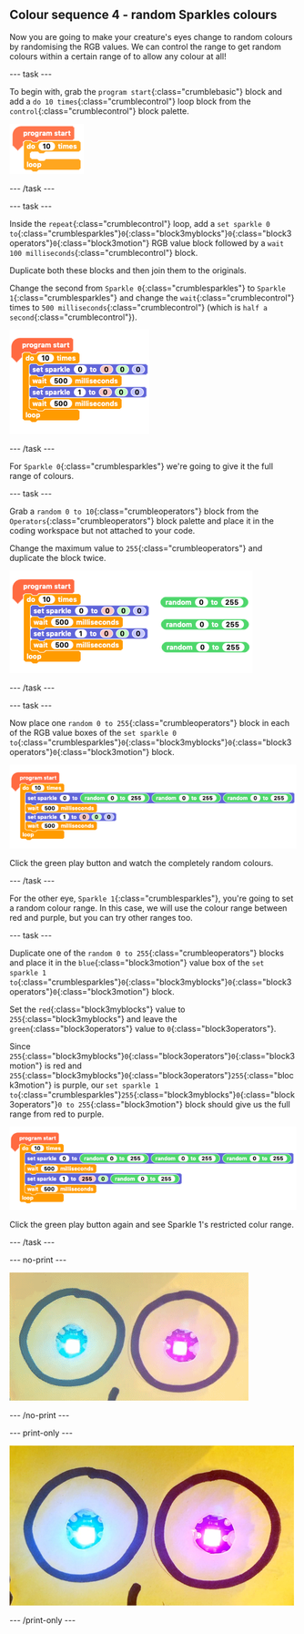 ## Colour sequence 4 - random Sparkles colours

Now you are going to make your creature's eyes change to random colours by randomising the RGB values. We can control the range to get random colours within a certain range of to allow any colour at all!

--- task ---

To begin with, grab the `program start`{:class="crumblebasic"} block and add a `do 10 times`{:class="crumblecontrol"} loop block from the `control`{:class="crumblecontrol"} block palette.

![Program start and repeat ten times blocks](images/sequence3_programStartAndLoop.png)

--- /task ---

--- task ---

Inside the `repeat`{:class="crumblecontrol"} loop, add a `set sparkle 0 to`{:class="crumblesparkles"}`0`{:class="block3myblocks"}`0`{:class="block3operators"}`0`{:class="block3motion"} RGB value block followed by a `wait 100 milliseconds`{:class="crumblecontrol"} block.

Duplicate both these blocks and then join them to the originals.

Change the second from `Sparkle 0`{:class="crumblesparkles"} to `Sparkle 1`{:class="crumblesparkles"} and change the `wait`{:class="crumblecontrol"} times to `500 milliseconds`{:class="crumblecontrol"} (which is `half a second`{:class="crumblecontrol"}).

![Set Sparkle and wait blocks](images/sequence4_setSparkleAndWaitBlocks.png)

--- /task ---

For `Sparkle 0`{:class="crumblesparkles"} we're going to give it the full range of colours.

--- task ---

Grab a `random 0 to 10`{:class="crumbleoperators"} block from the `Operators`{:class="crumbleoperators"} block palette and place it in the coding workspace but not attached to your code.

Change the maximum value to `255`{:class="crumbleoperators"} and duplicate the block twice.

![Random number blocks](images/sequence4_setRandomNumberBlocks.png)

--- /task ---

--- task ---

Now place one `random 0 to 255`{:class="crumbleoperators"} block in each of the RGB value boxes of the `set sparkle 0 to`{:class="crumblesparkles"}`0`{:class="block3myblocks"}`0`{:class="block3operators"}`0`{:class="block3motion"} block.

![Random RGB values for Sparkle 0](images/sequence4_Sparkle0RandomRGBValues.png)

Click the green play button and watch the completely random colours.

--- /task ---

For the other eye, `Sparkle 1`{:class="crumblesparkles"}, you're going to set a random colour range. In this case, we will use the colour range between red and purple, but you can try other ranges too.

--- task ---

Duplicate one of the `random 0 to 255`{:class="crumbleoperators"} blocks and place it in the `blue`{:class="block3motion"} value box of the `set sparkle 1 to`{:class="crumblesparkles"}`0`{:class="block3myblocks"}`0`{:class="block3operators"}`0`{:class="block3motion"} block.

Set the `red`{:class="block3myblocks"} value to `255`{:class="block3myblocks"} and leave the `green`{:class="block3operators"} value to `0`{:class="block3operators"}.

Since `255`{:class="block3myblocks"}`0`{:class="block3operators"}`0`{:class="block3motion"} is red and `255`{:class="block3myblocks"}`0`{:class="block3operators"}`255`{:class="block3motion"} is purple, our `set sparkle 1 to`{:class="crumblesparkles"}`255`{:class="block3myblocks"}`0`{:class="block3operators"}`0 to 255`{:class="block3motion"} block should give us the full range from red to purple.

![Random RGB values for Sparkle 0 and 1](images/sequence4_Sparkle1RandomBlueValues.png)

Click the green play button again and see Sparkle 1's restricted colur range.

--- /task ---

--- no-print ---

![random colour Sparkles](images/sequence4_finalSequence.gif)

--- /no-print ---

--- print-only ---

![random colour Sparkles](images/sequence4_finalSequence.png)

--- /print-only ---

